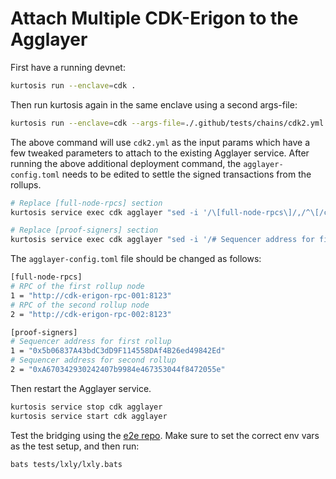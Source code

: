 # Attach Multiple CDK-Erigon to the Agglayer

First have a running devnet:

```bash
kurtosis run --enclave=cdk .
```

Then run kurtosis again in the same enclave using a second args-file:

```bash
kurtosis run --enclave=cdk --args-file=./.github/tests/chains/cdk2.yml .
```

The above command will use `cdk2.yml` as the input params which have a few tweaked parameters to attach to the existing Agglayer service. After running the above additional deployment command, the `agglayer-config.toml` needs to be edited to settle the signed transactions from the rollups.

```bash
# Replace [full-node-rpcs] section
kurtosis service exec cdk agglayer "sed -i '/\[full-node-rpcs\]/,/^\[/c\\[full-node-rpcs\]\\n# RPC of the first rollup node\\n1 = \"http://cdk-erigon-rpc-001:8123\"\\n# RPC of the second rollup node\\n2 = \"http://cdk-erigon-rpc-002:8123\"\\n' /etc/zkevm/agglayer-config.toml"

# Replace [proof-signers] section
kurtosis service exec cdk agglayer "sed -i '/# Sequencer address for first rollup/,/1 = \"0x5b06837A43bdC3dD9F114558DAf4B26ed49842Ed\"/d; /^\[rpc\]/i\\[proof-signers\]\\n# Sequencer address for first rollup\\n1 = \"0x5b06837A43bdC3dD9F114558DAf4B26ed49842Ed\"\\n# Sequencer address for second rollup\\n2 = \"0xA670342930242407b9984e467353044f8472055e\"\\n\\n' /etc/zkevm/agglayer-config.toml"
```

The `agglayer-config.toml` file should be changed as follows:

```bash
[full-node-rpcs]
# RPC of the first rollup node
1 = "http://cdk-erigon-rpc-001:8123"
# RPC of the second rollup node
2 = "http://cdk-erigon-rpc-002:8123"

[proof-signers]
# Sequencer address for first rollup
1 = "0x5b06837A43bdC3dD9F114558DAf4B26ed49842Ed"
# Sequencer address for second rollup
2 = "0xA670342930242407b9984e467353044f8472055e"
```

Then restart the Agglayer service.

```bash
kurtosis service stop cdk agglayer
kurtosis service start cdk agglayer
```

Test the bridging using the [e2e repo](https://github.com/agglayer/e2e).
Make sure to set the correct env vars as the test setup, and then run:

```bash
bats tests/lxly/lxly.bats
```
